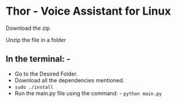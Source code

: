 # Thor - Voice Assistant for Linux

Download the zip

Unzip the file in a folder 

## In the terminal: -
- Go to the Desired Folder. 
- Download all the dependencies mentioned.
- `sudo ./install`
- Run the main.py file using the command: -
	`python main.py`
